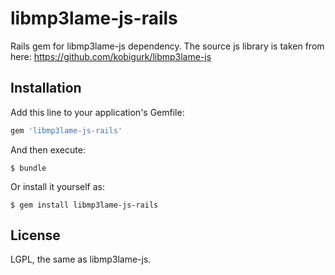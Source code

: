 # libmp3lame-js-rails

Rails gem for libmp3lame-js dependency.
The source js library is taken from here: https://github.com/kobigurk/libmp3lame-js

## Installation

Add this line to your application's Gemfile:

```ruby
gem 'libmp3lame-js-rails'
```

And then execute:

    $ bundle

Or install it yourself as:

    $ gem install libmp3lame-js-rails

## License

LGPL, the same as libmp3lame-js.

